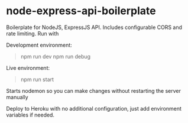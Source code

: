 # node-express-api-boilerplate
Boilerplate for NodeJS, ExpressJS API. Includes configurable CORS and rate limiting.
Run with 

Development environment:
> npm run dev
> npm run debug

Live environment:
> npm run start

Starts nodemon so you can make changes without restarting the server manually

Deploy to Heroku with no additional configuration, just add environment variables if needed.
